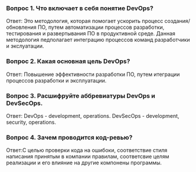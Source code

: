 ### Вопрос 1. Что включает в себя понятие DevOps?
Ответ: Это методология, которая помогает ускорить процесс создания/обновления ПО, путем автоматизации процессов разработки, тестирования и развертывания ПО в продуктивной среде. Данная методология педполагает интеграцию процессов команд разработчики и экслуатации.

### Вопрос 2. Какая основная цель DevOps?
Ответ: Повышение эффективности разработки ПО, путем итеграции процессов разработки и эксплуатации.

### Вопрос 3. Расшифруйте аббревиатуры DevOps и DevSecOps.
Ответ:
DevOps - development, operations.
DevSecOps - development, security, operations.

### Вопрос 4. Зачем проводится код-ревью?
Ответ:С целью проверки кода на ошибоки, соответствие стиля написания принятым в компании правилам, соответсвие целям реализации и его влияние на другие компонены программы.
